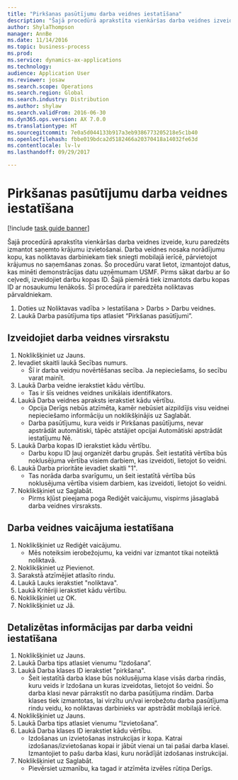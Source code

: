 ```yaml
--- 
title: "Pirkšanas pasūtījumu darba veidnes iestatīšana"
description: "Šajā procedūrā aprakstīta vienkāršas darba veidnes izveide, kuru paredzēts izmantot saņemto krājumu izvietošanai."
author: ShylaThompson
manager: AnnBe
ms.date: 11/14/2016
ms.topic: business-process
ms.prod: 
ms.service: dynamics-ax-applications
ms.technology: 
audience: Application User
ms.reviewer: josaw
ms.search.scope: Operations
ms.search.region: Global
ms.search.industry: Distribution
ms.author: shylaw
ms.search.validFrom: 2016-06-30
ms.dyn365.ops.version: AX 7.0.0
ms.translationtype: HT
ms.sourcegitcommit: 7e0a5d044133b917a3eb9386773205218e5c1b40
ms.openlocfilehash: fbbe019bdca2d5182466a20370418a14032fe63d
ms.contentlocale: lv-lv
ms.lasthandoff: 09/29/2017

---
```

# <a name="set-up-a-work-template-for-purchase-orders"></a>Pirkšanas pasūtījumu darba veidnes iestatīšana

[!include [task guide banner](../../includes/task-guide-banner.md)]

Šajā procedūrā aprakstīta vienkāršas darba veidnes izveide, kuru paredzēts izmantot saņemto krājumu izvietošanai. Darba veidnes nosaka norādījumu kopu, kas noliktavas darbiniekam tiek sniegti mobilajā ierīcē, pārvietojot krājumus no saņemšanas zonas. Šo procedūru varat lietot, izmantojot datus, kas minēti demonstrācijas datu uzņēmumam USMF. Pirms sākat darbu ar šo ceļvedi, izveidojiet darbu kopas ID. Šajā piemērā tiek izmantots darbu kopas ID ar nosaukumu Ienākošs. Šī procedūra ir paredzēta noliktavas pārvaldniekam.

1. Doties uz Noliktavas vadība > Iestatīšana > Darbs > Darbu veidnes.
2. Laukā Darba pasūtījuma tips atlasiet “Pirkšanas pasūtījumi”.

## <a name="create-a-work-template-header"></a>Izveidojiet darba veidnes virsrakstu
1. Noklikšķiniet uz Jauns.
2. Ievadiet skaitli laukā Secības numurs.
    * Šī ir darba veidņu novērtēšanas secība. Ja nepieciešams, šo secību varat mainīt.  
3. Laukā Darba veidne ierakstiet kādu vērtību.
    * Tas ir šīs veidnes veidnes unikālais identifikators.  
4. Laukā Darba veidnes apraksts ierakstiet kādu vērtību.
    * Opcija Derīgs nebūs atzīmēta, kamēr nebūsiet aizpildījis visu veidnei nepieciešamo informāciju un noklikšķinājis uz Saglabāt.  
    * Darba pasūtījumu, kura veids ir Pirkšanas pasūtījums, nevar apstrādāt automātiski, tāpēc atstājiet opcijai Automātiski apstrādāt iestatījumu Nē.  
5. Laukā Darba kopas ID ierakstiet kādu vērtību.
    * Darbu kopu ID ļauj organizēt darbu grupās. Šeit iestatītā vērtība būs noklusējuma vērtība visiem darbiem, kas izveidoti, lietojot šo veidni.  
6. Laukā Darba prioritāte ievadiet skaitli "1".
    * Tas norāda darba svarīgumu, un šeit iestatītā vērtība būs noklusējuma vērtība visiem darbiem, kas izveidoti, lietojot šo veidni.  
7. Noklikšķiniet uz Saglabāt.
    * Pirms kļūst pieejama poga Rediģēt vaicājumu, vispirms jāsaglabā darba veidnes virsraksts.  

## <a name="set-up-the-query-for-the-work-template"></a>Darba veidnes vaicājuma iestatīšana
1. Noklikšķiniet uz Rediģēt vaicājumu.
    * Mēs noteiksim ierobežojumu, ka veidni var izmantot tikai noteiktā noliktavā.  
2. Noklikšķiniet uz Pievienot.
3. Sarakstā atzīmējiet atlasīto rindu.
4. Laukā Lauks ierakstiet "noliktava".
5. Laukā Kritēriji ierakstiet kādu vērtību.
6. Noklikšķiniet uz OK.
7. Noklikšķiniet uz Jā.

## <a name="set-work-template-details"></a>Detalizētas informācijas par darba veidni iestatīšana
1. Noklikšķiniet uz Jauns.
2. Laukā Darba tips atlasiet vienumu “Izdošana”.
3. Laukā Darba klases ID ierakstiet "pirkšana".
    * Šeit iestatītā darba klase būs noklusējuma klase visās darba rindās, kuru veids ir Izdošana un kuras izveidotas, lietojot šo veidni. Šo darba klasi nevar pārrakstīt no darba pasūtījuma rindām. Darba klases tiek izmantotas, lai virzītu un/vai ierobežotu darba pasūtījuma rindu veidu, ko noliktavas darbinieks var apstrādāt mobilajā ierīcē.  
4. Noklikšķiniet uz Jauns.
5. Laukā Darba tips atlasiet vienumu “Izvietošana”.
6. Laukā Darba klases ID ierakstiet kādu vērtību.
    * Izdošanas un izvietošanas instrukcijas ir kopa. Katrai izdošanas/izvietošanas kopai ir jābūt vienai un tai pašai darba klasei. Izmantojiet to pašu darba klasi, kuru norādījāt izdošanas instrukcijai.  
7. Noklikšķiniet uz Saglabāt.
    * Pievērsiet uzmanību, ka tagad ir atzīmēta izvēles rūtiņa Derīgs.  


